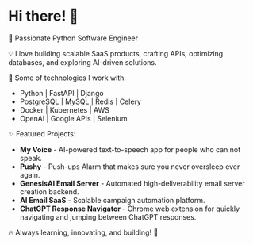 # Hi there! 👋

🚀 Passionate Python Software Engineer

💡 I love building scalable SaaS products, crafting APIs, optimizing databases, and exploring AI-driven solutions.

🔧 Some of technologies I work with:
- Python | FastAPI | Django
- PostgreSQL | MySQL | Redis | Celery
- Docker | Kubernetes | AWS
- OpenAI | Google APIs | Selenium

✨ Featured Projects:
- **My Voice** - AI-powered text-to-speech app for people who can not speak.
- **Pushy** - Push-ups Alarm that makes sure you never oversleep ever again.
- **GenesisAI Email Server** - Automated high-deliverability email server creation backend.
- **AI Email SaaS** - Scalable campaign automation platform.
- **ChatGPT Response Navigator** - Chrome web extension for quickly navigating and jumping between ChatGPT responses.

🔥 Always learning, innovating, and building! 🚀
